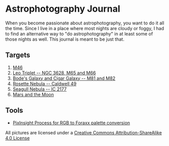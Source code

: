 # Astrophotography Journal

When you become passionate about astrophotography, you want to do it all the
time. Since I live in a place where most nights are cloudy or foggy, I had to
find an alternative way to "do astrophotography" in at least some of those
nights as well. This journal is meant to be just that.

## Targets

1. [M46](2024-M46/index)
2. [Leo Triplet -- NGC 3628, M65 and M66](2024-leo-triplet/index)
3. [Bode's Galaxy and Cigar Galaxy -- M81 and M82](2024-bodes-galaxy/index)
4. [Rosette Nebula -- Caldwell 49](2024-rosette/index)
5. [Seagull Nebula -- IC 2177](2025-seagull-nebula/index)
6. [Mars and the Moon](2025-moon-mars/index)

## Tools

* [PixInsight Process for RGB to Foraxx palette conversion](RGBtoForaxx.xpsm)

All pictures are licensed under a [Creative Commons Attribution-ShareAlike 4.0
License](https://creativecommons.org/licenses/by-sa/4.0/) <i class="fa-brands
fa-creative-commons"></i> <i class="fa-brands fa-creative-commons-by"></i> <i
    class="fa-brands fa-creative-commons-sa"></i>
